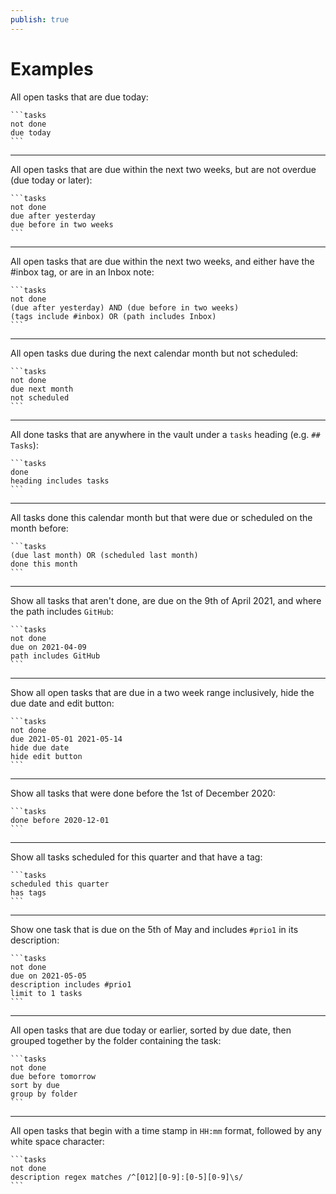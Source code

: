 ```yaml
---
publish: true
---
```


# Examples

All open tasks that are due today:

    ```tasks
    not done
    due today
    ```

---

All open tasks that are due within the next two weeks, but are not overdue (due today or later):

    ```tasks
    not done
    due after yesterday
    due before in two weeks
    ```

---

All open tasks that are due within the next two weeks, and either have the #inbox tag, or are in an Inbox note:

    ```tasks
    not done
    (due after yesterday) AND (due before in two weeks)
    (tags include #inbox) OR (path includes Inbox)
    ```

---

All open tasks due during the next calendar month but not scheduled:

    ```tasks
    not done
    due next month
    not scheduled
    ```

---

All done tasks that are anywhere in the vault under a `tasks` heading (e.g. `## Tasks`):

    ```tasks
    done
    heading includes tasks
    ```

---

All tasks done this calendar month but that were due or scheduled on the month before:

    ```tasks
    (due last month) OR (scheduled last month)
    done this month
    ```

---

Show all tasks that aren't done, are due on the 9th of April 2021, and where the path includes `GitHub`:

    ```tasks
    not done
    due on 2021-04-09
    path includes GitHub
    ```

---

Show all open tasks that are due in a two week range inclusively, hide the due date and edit button:

    ```tasks
    not done
    due 2021-05-01 2021-05-14
    hide due date
    hide edit button
    ```

---

Show all tasks that were done before the 1st of December 2020:

    ```tasks
    done before 2020-12-01
    ```

---

Show all tasks scheduled for this quarter and that have a tag:

    ```tasks
    scheduled this quarter
    has tags
    ```

---

Show one task that is due on the 5th of May and includes `#prio1` in its description:

    ```tasks
    not done
    due on 2021-05-05
    description includes #prio1
    limit to 1 tasks
    ```

---

All open tasks that are due today or earlier, sorted by due date, then grouped together by the folder containing the task:

    ```tasks
    not done
    due before tomorrow
    sort by due
    group by folder
    ```

---

All open tasks that begin with a time stamp in `HH:mm` format, followed by any white space character:

    ```tasks
    not done
    description regex matches /^[012][0-9]:[0-5][0-9]\s/
    ```
